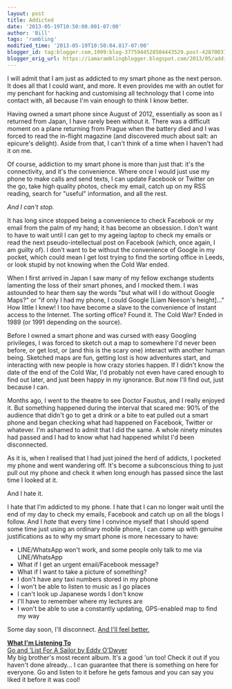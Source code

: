 ```yaml
---
layout: post
title: Addicted
date: '2013-05-19T10:50:00.001-07:00'
author: 'Bill'
tags: 'rambling'
modified_time: '2013-05-19T10:50:04.817-07:00'
blogger_id: tag:blogger.com,1999:blog-3775944528504443529.post-428700374255601031
blogger_orig_url: https://iamaramblingblogger.blogspot.com/2013/05/addicted.html
---
```


I will admit that I am just as addicted to my smart phone as the next person. It does all that I could want, and more. It even provides me with an outlet for my penchant for hacking and customising all technology that I come into contact with, all because I'm vain enough to think I know better.  

Having owned a smart phone since August of 2012, essentially as soon as I returned from Japan, I have rarely been without it. There was a difficult moment on a plane returning from Prague when the battery died and I was forced to read the in-flight magazine (and discovered much about salt: an epicure's delight). Aside from that, I can't think of a time when I haven't had it on me.  

Of course, addiction to my smart phone is more than just that: it's the connectivity, and it's the convenience. Where once I would just use my phone to make calls and send texts, I can update Facebook or Twitter on the go, take high quality photos, check my email, catch up on my RSS reading, search for "useful" information, and all the rest.  

_And I can't stop._  

It has long since stopped being a convenience to check Facebook or my email from the palm of my hand; it has become an obsession. I don't want to have to wait until I can get to my ageing laptop to check my emails or read the next pseudo-intellectual post on Facebook (which, once again, I am guilty of). I don't want to be without the convenience of Google in my pocket, which could mean I get lost trying to find the sorting office in Leeds, or look stupid by not knowing when the Cold War ended.  

When I first arrived in Japan I saw many of my fellow exchange students lamenting the loss of their smart phones, and I mocked them. I was astounded to hear them say the words "but what will I do without Google Maps?" or "if only I had my phone, I could Google [Liam Neeson's height]..." How little I knew! I too have become a slave to the convenience of instant access to the Internet. The sorting office? Found it. The Cold War? Ended in 1989 (or 1991 depending on the source).  

Before I owned a smart phone and was cursed with easy Googling privileges, I was forced to sketch out a map to somewhere I'd never been before, or get lost, or (and this is the scary one) interact with another human being. Sketched maps are fun, getting lost is how adventures start, and interacting with new people is how crazy stories happen. If I didn't know the date of the end of the Cold War, I'd probably not even have cared enough to find out later, and just been happy in my ignorance. But now I'll find out, just because I can.  

Months ago, I went to the theatre to see Doctor Faustus, and I really enjoyed it. But something happened during the interval that scared me: 90% of the audience that didn't go to get a drink or a bite to eat pulled out a smart phone and began checking what had happened on Facebook, Twitter or whatever. I'm ashamed to admit that I did the same. A whole ninety minutes had passed and I had to know what had happened whilst I'd been disconnected.  

As it is, when I realised that I had just joined the herd of addicts, I pocketed my phone and went wandering off. It's become a subconscious thing to just pull out my phone and check it when long enough has passed since the last time I looked at it.  

And I hate it.  

I hate that I'm addicted to my phone. I hate that I can no longer wait until the end of my day to check my emails, Facebook and catch up on all the blogs I follow. And I _hate_ that every time I convince myself that I should spend some time just using an ordinary mobile phone, I can come up with genuine justifications as to why my smart phone is more necessary to have:  

*   LINE/WhatsApp won't work, and some people only talk to me via LINE/WhatsApp
*   What if I get an urgent email/Facebook message?
*   What if I want to take a picture of something?
*   I don't have any taxi numbers stored in my phone
*   I won't be able to listen to music as I go places
*   I can't look up Japanese words I don't know
*   I'll have to remember where my lectures are
*   I won't be able to use a constantly updating, GPS-enabled map to find my way

Some day soon, I'll disconnect. [And I'll feel better.](http://lifehacker.com/i-completely-disconnected-for-10-days-heres-what-happ-479410761)  

**<u>What I'm Listening To</u>**  
      [Go and 'List For A Sailor by Eddy O'Dwyer](http://eddyodwyer.bandcamp.com/album/go-and-list-for-a-sailor)  
My big brother's most recent album. It's a good 'un too! Check it out if you haven't done already... I can guarantee that there is something on here for everyone. Go and listen to it before he gets famous and you can say you liked it before it was cool!
